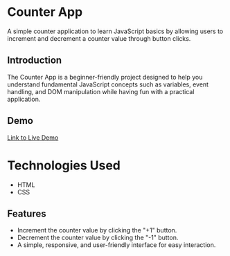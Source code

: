 # Counter App

A simple counter application to learn JavaScript basics by allowing users to increment and decrement a counter value through button clicks.

## Introduction

The Counter App is a beginner-friendly project designed to help you understand fundamental JavaScript concepts such as variables, event handling, and DOM manipulation while having fun with a practical application.

## Demo 
[Link to Live Demo](https://umakant3525.github.io/CounterAPP/) 

# Technologies Used 
- HTML
- CSS

## Features

- Increment the counter value by clicking the "+1" button.
- Decrement the counter value by clicking the "-1" button.
- A simple, responsive, and user-friendly interface for easy interaction.



